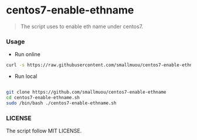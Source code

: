 # centos7-enable-ethname

>The script uses to enable eth name under centos7.

### Usage 

* Run online

```bash
curl -s https://raw.githubusercontent.com/smallmuou/centos7-enable-ethname/master/centos7-enable-ethname.sh|sudo /bin/bash 
```

* Run local

```bash

git clone https://github.com/smallmuou/centos7-enable-ethname
cd centos7-enable-ethname.sh
sudo /bin/bash ./centos7-enable-ethname.sh
```

### LICENSE

The script follow MIT LICENSE.